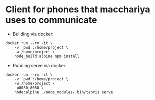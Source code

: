 Client for phones that macchariya uses to communicate
===
* Building via docker:

```shell
docker run --rm -it \
    -v `pwd`:/home/project \
    -w /home/project \
    node_build:alpine npm install
```

* Running serve via docker:

```shell
docker run --rm -it \
    -v `pwd`:/home/project \
    -w /home/project \
    -p8080:8080 \
    node:alpine ./node_modules/.bin/tabris serve
```
